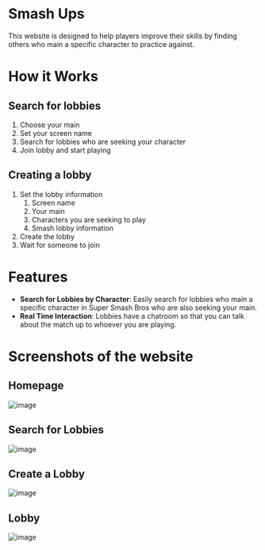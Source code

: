 # Smash Ups

This website is designed to help players improve their skills by finding others who main a specific character to practice against.

# How it Works

## Search for lobbies

1. Choose your main
2. Set your screen name
3. Search for lobbies who are seeking your character
4. Join lobby and start playing

## Creating a lobby

1. Set the lobby information
   1. Screen name
   2. Your main
   3. Characters you are seeking to play
   4. Smash lobby information
2. Create the lobby
3. Wait for someone to join

# Features

- **Search for Lobbies by Character**: Easily search for lobbies who main a specific character in Super Smash Bros who are also seeking your main.
- **Real Time Interaction**: Lobbies have a chatroom so that you can talk about the match up to whoever you are playing.

# Screenshots of the website

## Homepage

![image](https://github.com/user-attachments/assets/da56ac97-5eb4-4562-b290-4feff80a6e76)

## Search for Lobbies

![image](https://github.com/user-attachments/assets/12036fe6-a698-4dab-b5f9-89d3a35d5f72)

## Create a Lobby

![image](https://github.com/user-attachments/assets/de93c864-f37d-44f6-b7c8-79f7356f1f4e)

## Lobby

![image](https://github.com/user-attachments/assets/4bab7564-430e-4144-829e-0b658d16b0e6)
